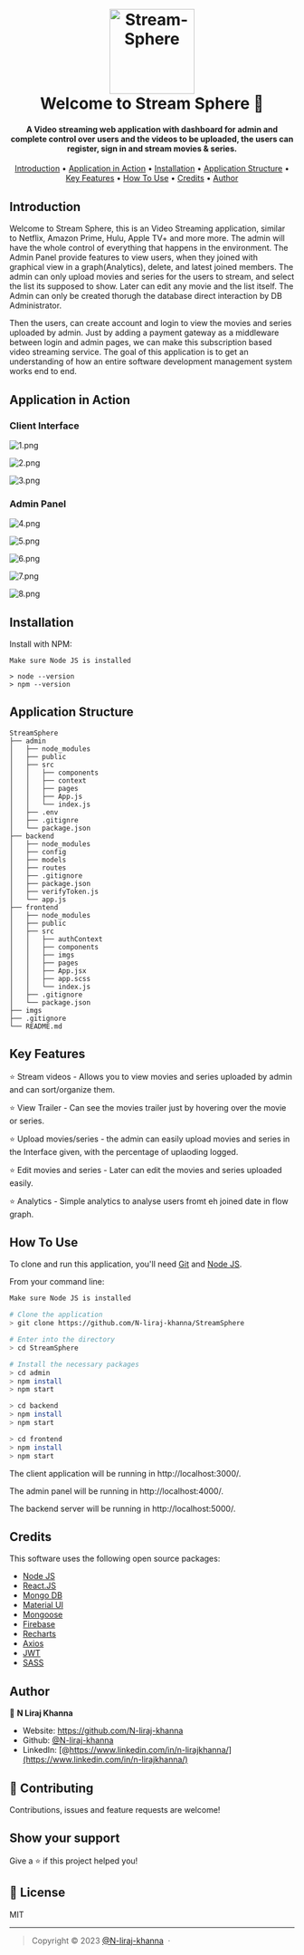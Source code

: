 <h1 align="center">
  <br>
  <img src="./imgs/logo.jpg" alt="Stream-Sphere" width="150">
  <br>
  Welcome to Stream Sphere 👋
  <br>
</h1>
<h4 align="center">A Video streaming web application with dashboard for admin and complete control over users and the videos to be uploaded, the users can register, sign in and stream movies & series.</h4>

<p align="center">
  <a href="#introduction">Introduction</a> •
  <a href="#application-in-action">Application in Action</a> •
  <a href="#installation">Installation</a> •
  <a href="#application-structure">Application Structure</a> •
  <a href="#key-features">Key Features</a> •
  <a href="#how-to-use">How To Use</a> •
  <a href="#credits">Credits</a> •
  <a href="#author">Author</a>
</p>

## Introduction

Welcome to Stream Sphere, this is an Video Streaming application, similar to Netflix, Amazon Prime, Hulu, Apple TV+ and more more. The admin will have the whole control of everything that happens in the environment. The Admin Panel provide features to view users, when they joined with graphical view in a graph(Analytics), delete, and latest joined members. The admin can only upload movies and series for the users to stream, and select the list its supposed to show. Later can edit any movie and the list itself. The Admin can only be created thorugh the database direct interaction by DB Administrator.

Then the users, can create account and login to view the movies and series uploaded by admin. Just by adding a payment gateway as a middleware between login and admin pages, we can make this subscription based video streaming service. The goal of this application is to get an understanding of how an entire software development management system works end to end.


## Application in Action

### Client Interface
![1.png](./imgs/1.jpg)

![2.png](./imgs/2.jpg)

![3.png](./imgs/3.jpg)

### Admin Panel
![4.png](./imgs/4.jpg)

![5.png](./imgs/5.jpg)

![6.png](./imgs/6.jpg)

![7.png](./imgs/7.jpg)

![8.png](./imgs/8.jpg)




## Installation

Install with NPM:

```
Make sure Node JS is installed

> node --version
> npm --version
```

## Application Structure

```
StreamSphere
├── admin
│   ├── node_modules
│   ├── public
│   ├── src
│   │   ├── components
│   │   ├── context
│   │   ├── pages
│   │   ├── App.js
│   │   └── index.js
│   ├── .env
│   ├── .gitignre
│   └── package.json
├── backend
│   ├── node_modules
│   ├── config
│   ├── models
│   ├── routes
│   ├── .gitignore
│   ├── package.json
│   ├── verifyToken.js
│   └── app.js
├── frontend
│   ├── node_modules
│   ├── public
│   ├── src
│   │   ├── authContext
│   │   ├── components
│   │   ├── imgs
│   │   ├── pages
│   │   ├── App.jsx
│   │   ├── app.scss
│   │   └── index.js
│   ├── .gitignore
│   └── package.json
├── imgs
├── .gitignore
└── README.md
```

## Key Features

⭐️ Stream videos - Allows you to view movies and series uploaded by admin and can sort/organize them.

⭐️ View Trailer - Can see the movies trailer just by hovering over the movie or series.

⭐️ Upload movies/series - the admin can easily upload movies and series in the Interface given, with the percentage of uplaoding logged.

⭐️ Edit movies and series  - Later can edit the movies and series uploaded easily.

⭐️ Analytics - Simple analytics to analyse users fromt eh joined date in flow graph.

## How To Use

To clone and run this application, you'll need [Git](https://git-scm.com) and [Node JS](https://nodejs.org/).

From your command line:

```bash
Make sure Node JS is installed

# Clone the application
> git clone https://github.com/N-liraj-khanna/StreamSphere

# Enter into the directory
> cd StreamSphere

# Install the necessary packages
> cd admin
> npm install
> npm start

> cd backend
> npm install
> npm start

> cd frontend
> npm install
> npm start


```
The client application will be running in http://localhost:3000/.

The admin panel will be running in http://localhost:4000/.

The backend server will be running in http://localhost:5000/.

## Credits

This software uses the following open source packages:

- [Node JS](https://nodejs.org/)
- [React.JS](https://reactjs.org/)
- [Mongo DB](https://www.mongodb.com/)
- [Material UI](https://mui.com/)
- [Mongoose](https://www.npmjs.com/package/mongoose)
- [Firebase](https://firebase.google.com/)
- [Recharts](https://recharts.org/)
- [Axios](https://www.npmjs.com/package/axios)
- [JWT](https://jwt.io/)
- [SASS](https://sass-lang.com/)



## Author


👤 **N Liraj Khanna**

* Website: https://github.com/N-liraj-khanna
* Github: [@N-liraj-khanna](https://github.com/N-liraj-khanna)
* LinkedIn: [@https://www.linkedin.com/in/n-lirajkhanna/](https://www.linkedin.com/in/n-lirajkhanna/)

## 🤝 Contributing

Contributions, issues and feature requests are welcome!<br />

## Show your support

Give a ⭐️ if this project helped you!

## 📝 License


MIT

---


> Copyright © 2023 [@N-liraj-khanna](https://github.com/N-liraj-khanna) &nbsp;&middot;&nbsp;

